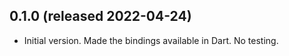 

## 0.1.0 (released 2022-04-24)
- Initial version.  Made the bindings available in Dart.  No testing. 
